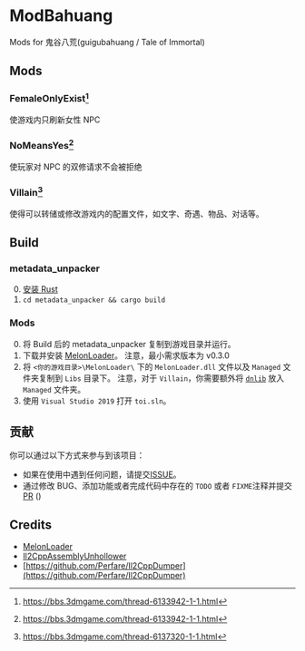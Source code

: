 # ModBahuang
Mods for 鬼谷八荒(guigubahuang / Tale of Immortal)

## Mods
### FemaleOnlyExist[^1]
使游戏内只刷新女性 NPC 


### NoMeansYes[^1]
使玩家对 NPC 的双修请求不会被拒绝

### Villain[^2]
使得可以转储或修改游戏内的配置文件，如文字、奇遇、物品、对话等。

[^1]: https://bbs.3dmgame.com/thread-6133942-1-1.html
[^2]: https://bbs.3dmgame.com/thread-6137320-1-1.html

## Build

### metadata_unpacker
0. [安装 Rust](https://www.rust-lang.org/tools/install)
1. `cd metadata_unpacker && cargo build`

### Mods
0. 将 Build 后的 metadata_unpacker 复制到游戏目录并运行。
1. 下载并安装 [MelonLoader](https://github.com/LavaGang/MelonLoader)。 注意，最小需求版本为 v0.3.0
2. 将 `<你的游戏目录>\MelonLoader\` 下的 `MelonLoader.dll` 文件以及 `Managed` 文件夹复制到 `Libs` 目录下。   注意，对于 `Villain`，你需要额外将 [`dnlib`](https://github.com/0xd4d/dnlib) 放入 `Managed` 文件夹。
3. 使用 `Visual Studio 2019` 打开 `toi.sln`。

## 贡献
你可以通过以下方式来参与到该项目：

- 如果在使用中遇到任何问题，请提交[ISSUE](https://github.com/lolligun/ModBahuang/issues)。
- 通过修改 BUG、添加功能或者完成代码中存在的 `TODO` 或者 `FIXME`注释并提交 [PR](https://github.com/lolligun/ModBahuang/pulls) ()

## Credits
- [MelonLoader](https://github.com/LavaGang/MelonLoader)
- [Il2CppAssemblyUnhollower](https://github.com/knah/Il2CppAssemblyUnhollower)
- [https://github.com/Perfare/Il2CppDumper](https://github.com/Perfare/Il2CppDumper)

